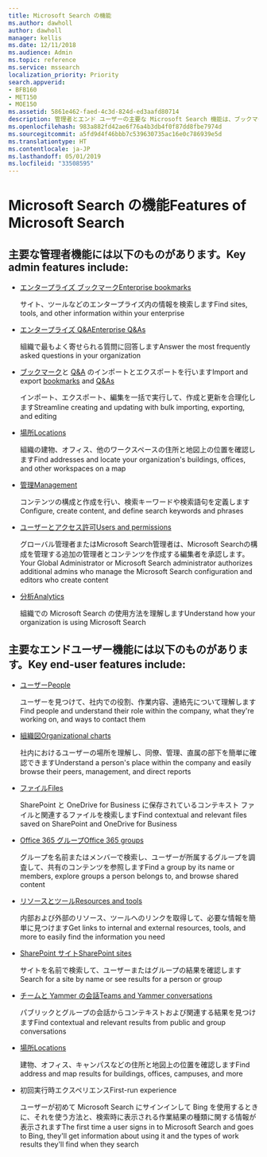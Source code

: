 ```yaml
---
title: Microsoft Search の機能
ms.author: dawholl
author: dawholl
manager: kellis
ms.date: 12/11/2018
ms.audience: Admin
ms.topic: reference
ms.service: mssearch
localization_priority: Priority
search.appverid:
- BFB160
- MET150
- MOE150
ms.assetid: 5861e462-faed-4c3d-824d-ed3aafd80714
description: 管理者とエンド ユーザーの主要な Microsoft Search 機能は、ブックマーク、Q&A、管理、データ分析です
ms.openlocfilehash: 983a882fd42ae6f76a4b3db4f0f87dd8fbe7974d
ms.sourcegitcommit: a5fd9d4f46bbb7c539630735ac16e0c786939e5d
ms.translationtype: HT
ms.contentlocale: ja-JP
ms.lasthandoff: 05/01/2019
ms.locfileid: "33508595"
---
```

# <a name="features-of-microsoft-search"></a><span data-ttu-id="f71f6-103">Microsoft Search の機能</span><span class="sxs-lookup"><span data-stu-id="f71f6-103">Features of Microsoft Search</span></span>

## <a name="key-admin-features-include"></a><span data-ttu-id="f71f6-104">主要な管理者機能には以下のものがあります。</span><span class="sxs-lookup"><span data-stu-id="f71f6-104">Key admin features include:</span></span>

- [<span data-ttu-id="f71f6-105">エンタープライズ ブックマーク</span><span class="sxs-lookup"><span data-stu-id="f71f6-105">Enterprise bookmarks</span></span>](create-and-manage-bookmarks.md)
    
    <span data-ttu-id="f71f6-106">サイト、ツールなどのエンタープライズ内の情報を検索します</span><span class="sxs-lookup"><span data-stu-id="f71f6-106">Find sites, tools, and other information within your enterprise</span></span>
    
- [<span data-ttu-id="f71f6-107">エンタープライズ Q&A</span><span class="sxs-lookup"><span data-stu-id="f71f6-107">Enterprise Q&As</span></span>](create-and-manage-qas.md)
    
    <span data-ttu-id="f71f6-108">組織で最もよく寄せられる質問に回答します</span><span class="sxs-lookup"><span data-stu-id="f71f6-108">Answer the most frequently asked questions in your organization</span></span>
    
- <span data-ttu-id="f71f6-109">[ブックマーク](bulk-create-bookmarks.md)と [Q&A](bulk-create-qas.md) のインポートとエクスポートを行います</span><span class="sxs-lookup"><span data-stu-id="f71f6-109">Import and export [bookmarks](bulk-create-bookmarks.md) and [Q&As](bulk-create-qas.md)</span></span>
    
    <span data-ttu-id="f71f6-110">インポート、エクスポート、編集を一括で実行して、作成と更新を合理化します</span><span class="sxs-lookup"><span data-stu-id="f71f6-110">Streamline creating and updating with bulk importing, exporting, and editing</span></span>

- [<span data-ttu-id="f71f6-111">場所</span><span class="sxs-lookup"><span data-stu-id="f71f6-111">Locations</span></span>](locations.md)
    
    <span data-ttu-id="f71f6-112">組織の建物、オフィス、他のワークスペースの住所と地図上の位置を確認します</span><span class="sxs-lookup"><span data-stu-id="f71f6-112">Find addresses and locate your organization's buildings, offices, and other workspaces on a map</span></span>
    
- [<span data-ttu-id="f71f6-113">管理</span><span class="sxs-lookup"><span data-stu-id="f71f6-113">Management</span></span>](set-up-microsoft-search.md)
    
    <span data-ttu-id="f71f6-114">コンテンツの構成と作成を行い、検索キーワードや検索語句を定義します</span><span class="sxs-lookup"><span data-stu-id="f71f6-114">Configure, create content, and define search keywords and phrases</span></span>
    
- [<span data-ttu-id="f71f6-115">ユーザーとアクセス許可</span><span class="sxs-lookup"><span data-stu-id="f71f6-115">Users and permissions</span></span>](add-users.md)
    
    <span data-ttu-id="f71f6-116">グローバル管理者またはMicrosoft Search管理者は、Microsoft Searchの構成を管理する追加の管理者とコンテンツを作成する編集者を承認します。</span><span class="sxs-lookup"><span data-stu-id="f71f6-116">Your Global Administrator or Microsoft Search administrator authorizes additional admins who manage the Microsoft Search configuration and editors who create content</span></span>
    
- [<span data-ttu-id="f71f6-117">分析</span><span class="sxs-lookup"><span data-stu-id="f71f6-117">Analytics </span></span>](get-insights.md) 
    
    <span data-ttu-id="f71f6-118">組織での Microsoft Search の使用方法を理解します</span><span class="sxs-lookup"><span data-stu-id="f71f6-118">Understand how your organization is using Microsoft Search</span></span> 
    
## <a name="key-end-user-features-include"></a><span data-ttu-id="f71f6-119">主要なエンドユーザー機能には以下のものがあります。</span><span class="sxs-lookup"><span data-stu-id="f71f6-119">Key end-user features include:</span></span>

- [<span data-ttu-id="f71f6-120">ユーザー</span><span class="sxs-lookup"><span data-stu-id="f71f6-120">People</span></span>](use/find-people-and-groups.md)
    
    <span data-ttu-id="f71f6-121">ユーザーを見つけて、社内での役割、作業内容、連絡先について理解します</span><span class="sxs-lookup"><span data-stu-id="f71f6-121">Find people and understand their role within the company, what they're working on, and ways to contact them</span></span>
    
- [<span data-ttu-id="f71f6-122">組織図</span><span class="sxs-lookup"><span data-stu-id="f71f6-122">Organizational charts</span></span>](use/find-people-and-groups.md)
    
    <span data-ttu-id="f71f6-123">社内におけるユーザーの場所を理解し、同僚、管理、直属の部下を簡単に確認できます</span><span class="sxs-lookup"><span data-stu-id="f71f6-123">Understand a person's place within the company and easily browse their peers, management, and direct reports</span></span>
    
- [<span data-ttu-id="f71f6-124">ファイル</span><span class="sxs-lookup"><span data-stu-id="f71f6-124">Files</span></span>](use/find-files.md)
    
    <span data-ttu-id="f71f6-125">SharePoint と OneDrive for Business に保存されているコンテキスト ファイルと関連するファイルを検索します</span><span class="sxs-lookup"><span data-stu-id="f71f6-125">Find contextual and relevant files saved on SharePoint and OneDrive for Business</span></span>
    
- [<span data-ttu-id="f71f6-126">Office 365 グループ</span><span class="sxs-lookup"><span data-stu-id="f71f6-126">Office 365 groups</span></span>](use/find-people-and-groups.md)
    
    <span data-ttu-id="f71f6-127">グループを名前またはメンバーで検索し、ユーザーが所属するグループを調査して、共有のコンテンツを参照します</span><span class="sxs-lookup"><span data-stu-id="f71f6-127">Find a group by its name or members, explore groups a person belongs to, and browse shared content</span></span>
    
- [<span data-ttu-id="f71f6-128">リソースとツール</span><span class="sxs-lookup"><span data-stu-id="f71f6-128">Resources and tools</span></span>](use/find-resources-tools-and-more.md)
    
    <span data-ttu-id="f71f6-129">内部および外部のリソース、ツールへのリンクを取得して、必要な情報を簡単に見つけます</span><span class="sxs-lookup"><span data-stu-id="f71f6-129">Get links to internal and external resources, tools, and more to easily find the information you need</span></span>
    
- [<span data-ttu-id="f71f6-130">SharePoint サイト</span><span class="sxs-lookup"><span data-stu-id="f71f6-130">SharePoint sites</span></span>](use/find-sharepoint-sites.md)
    
    <span data-ttu-id="f71f6-131">サイトを名前で検索して、ユーザーまたはグループの結果を確認します</span><span class="sxs-lookup"><span data-stu-id="f71f6-131">Search for a site by name or see results for a person or group</span></span>
    
- [<span data-ttu-id="f71f6-132">チームと Yammer の会話</span><span class="sxs-lookup"><span data-stu-id="f71f6-132">Teams and Yammer conversations</span></span>](use/find-conversations.md)
    
    <span data-ttu-id="f71f6-133">パブリックとグループの会話からコンテキストおよび関連する結果を見つけます</span><span class="sxs-lookup"><span data-stu-id="f71f6-133">Find contextual and relevant results from public and group conversations</span></span>

- [<span data-ttu-id="f71f6-134">場所</span><span class="sxs-lookup"><span data-stu-id="f71f6-134">Locations</span></span>](use/find-locations.md)
    
    <span data-ttu-id="f71f6-135">建物、オフィス、キャンパスなどの住所と地図上の位置を確認します</span><span class="sxs-lookup"><span data-stu-id="f71f6-135">Find address and map results for buildings, offices, campuses, and more</span></span>
    
- <span data-ttu-id="f71f6-136">初回実行時エクスペリエンス</span><span class="sxs-lookup"><span data-stu-id="f71f6-136">First-run experience</span></span>
    
    <span data-ttu-id="f71f6-137">ユーザーが初めて Microsoft Search にサインインして Bing を使用するときに、それを使う方法と、検索時に表示される作業結果の種類に関する情報が表示されます</span><span class="sxs-lookup"><span data-stu-id="f71f6-137">The first time a user signs in to Microsoft Search and goes to Bing, they'll get information about using it and the types of work results they'll find when they search</span></span>